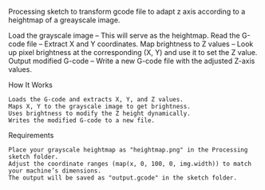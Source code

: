Processing sketch to transform gcode file to adapt z axis according to a heightmap of a greayscale image.

Load the grayscale image – This will serve as the heightmap.
Read the G-code file – Extract X and Y coordinates.
Map brightness to Z values – Look up pixel brightness at the corresponding (X, Y) and use it to set the Z value.
Output modified G-code – Write a new G-code file with the adjusted Z-axis values.

How It Works

    Loads the G-code and extracts X, Y, and Z values.
    Maps X, Y to the grayscale image to get brightness.
    Uses brightness to modify the Z height dynamically.
    Writes the modified G-code to a new file.

Requirements

    Place your grayscale heightmap as "heightmap.png" in the Processing sketch folder.
    Adjust the coordinate ranges (map(x, 0, 100, 0, img.width)) to match your machine’s dimensions.
    The output will be saved as "output.gcode" in the sketch folder.

